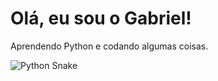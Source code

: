 # Olá, eu sou o Gabriel!

Aprendendo Python e codando algumas coisas.

![Python Snake](https://www.python.org/static/community_logos/python-logo.png)

<!---
Alvimz/Alvimz is a ✨ special ✨ repository because its `README.md` (this file) appears on your GitHub profile.
You can click the Preview link to take a look at your changes.
--->
